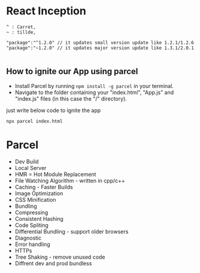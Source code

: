# React Inception

```
^ : Carret,
~ : tillde,

"package":"^1.2.0" // it updates small version update like 1.2.1/1.2.6
"package":"~1.2.0" // it updates major version update like 1.3.1/2.0.1


```

## How to ignite our App using parcel

- Install Parcel by running `npm install -g parcel` in your terminal.
- Navigate to the folder containing your "index.html", "App.js" and "index.js" files (in this case the "/" directory).

just write below code to ignite the app

```
npx parcel index.html
```

# Parcel

- Dev Build
- Local Server
- HMR = Hot Module Replacement
- File Watching Algorithm - written in cpp/c++
- Caching - Faster Builds
- Image Optimization
- CSS Minification
- Bundling
- Compressing
- Consistent Hashing
- Code Spliting
- Differential Bundling - support older browsers
- Diagnostic
- Error handling
- HTTPs
- Tree Shaking - remove unused code
- Diffrent dev and prod bundless

